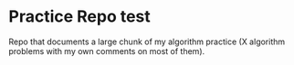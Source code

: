 # Practice Repo test

Repo that documents a large chunk of my algorithm practice (X algorithm problems with my own comments on most of them).
